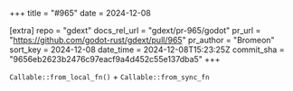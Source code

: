 +++
title = "#965"
date = 2024-12-08

[extra]
repo = "gdext"
docs_rel_url = "gdext/pr-965/godot"
pr_url = "https://github.com/godot-rust/gdext/pull/965"
pr_author = "Bromeon"
sort_key = 2024-12-08
date_time = 2024-12-08T15:23:25Z
commit_sha = "9656eb2623b2476c97eacf9a4d452c55e137dba5"
+++

`Callable::from_local_fn()` + `Callable::from_sync_fn`
